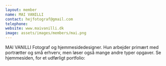 ```yaml
---
layout: member
name: MAI VANILLI
contact: hejfotograf@gmail.com
telephone:
website: www.maivanilli.dk
image: assets/images/members/mai.png
---
```

MAI VANILLI
Fotograf og hjemmesidedesigner. Hun arbejder primært med portrætter og små erhverv, men løser også mange andre typer opgaver. Se hjemmesiden, for et udførligt portfolio:

